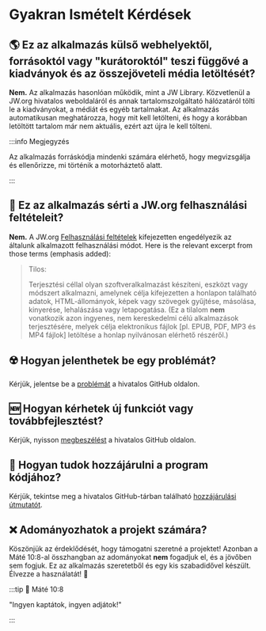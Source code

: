 # Gyakran Ismételt Kérdések

## :earth_americas: Ez az alkalmazás külső webhelyektől, forrásoktól vagy "kurátoroktól" teszi függővé a kiadványok és az összejöveteli média letöltését?

**Nem.** Az alkalmazás hasonlóan működik, mint a JW Library. Közvetlenül a JW.org hivatalos weboldaláról és annak tartalomszolgáltató hálózatáról tölti le a kiadványokat, a médiát és egyéb tartalmakat. Az alkalmazás automatikusan meghatározza, hogy mit kell letölteni, és hogy a korábban letöltött tartalom már nem aktuális, ezért azt újra le kell tölteni.

:::info Megjegyzés

Az alkalmazás forráskódja mindenki számára elérhető, hogy megvizsgálja és ellenőrizze, mi történik a motorháztető alatt.

:::

## :thinking: Ez az alkalmazás sérti a JW.org felhasználási feltételeit?

**Nem.** A JW.org [Felhasználási feltételek](https://www.jw.org/finder?docid=1011511\&prefer=content) kifejezetten engedélyezik az általunk alkalmazott felhasználási módot. Here is the relevant excerpt from those terms (emphasis added):

> Tilos:
>
> Terjesztési céllal olyan szoftveralkalmazást készíteni, eszközt vagy módszert alkalmazni, amelynek célja kifejezetten a honlapon található adatok, HTML-állományok, képek vagy szövegek gyűjtése, másolása, kinyerése, lehalászása vagy letapogatása. (Ez a tilalom **nem** vonatkozik azon ingyenes, nem kereskedelmi célú alkalmazások terjesztésére, melyek célja elektronikus fájlok [pl. EPUB, PDF, MP3 és MP4 fájlok] letöltése a honlap nyilvánosan elérhető részéről.)

## :radioactive: Hogyan jelenthetek be egy problémát?

Kérjük, jelentse be a [problémát](https://github.com/sircharlo/meeting-media-manager/issues) a hivatalos GitHub oldalon.

## :new: Hogyan kérhetek új funkciót vagy továbbfejlesztést?

Kérjük, nyisson [megbeszélést](https://github.com/sircharlo/meeting-media-manager/discussions) a hivatalos GitHub oldalon.

## :handshake: Hogyan tudok hozzájárulni a program kódjához?

Kérjük, tekintse meg a hivatalos GitHub-tárban található [hozzájárulási útmutatót](https://github.com/sircharlo/meeting-media-manager/blob/master/CONTRIBUTING.md).

## :x: Adományozhatok a projekt számára?

Köszönjük az érdeklődését, hogy támogatni szeretné a projektet! Azonban a Máté 10:8-al összhangban az adományokat **nem** fogadjuk el, és a jövőben sem fogjuk. Ez az alkalmazás szeretetből és egy kis szabadidővel készült. Élvezze a használatát! :tada:

:::tip :book: Máté 10:8

"Ingyen kaptátok, ingyen adjátok!"

:::
